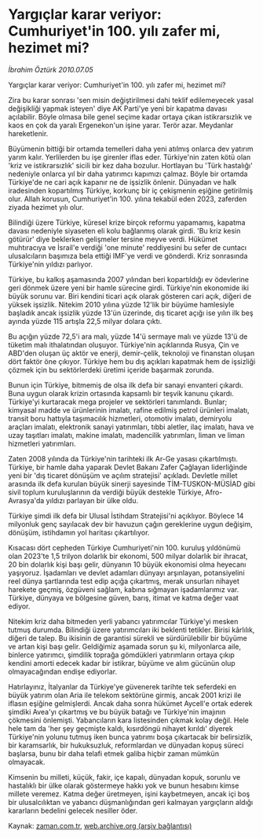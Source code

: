 # Yargıçlar karar veriyor: Cumhuriyet'in 100. yılı zafer mi, hezimet mi?

*İbrahim Öztürk 2010.07.05*

<td class="columnist-detail">
<p>Yargıçlar karar veriyor: Cumhuriyet'in 100. yılı zafer mi, hezimet mi?</p>
<p>
<div id="haberMetinDiv">
<p>Zira bu karar sonrası 'sen misin değiştirilmesi dahi teklif edilemeyecek yasal değişikliği yapmak isteyen' diye AK Parti'ye yeni bir kapatma davası açılabilir. Böyle olmasa bile genel seçime kadar ortaya çıkan istikrarsızlık ve kaos en çok da yaralı Ergenekon'un işine yarar. Terör azar. Meydanlar hareketlenir.
<p> Büyümenin bittiği bir ortamda temelleri daha yeni atılmış onlarca dev yatırım yarım kalır. Yerlilerden bu işe girenler iflas eder. Türkiye'nin zaten kötü olan 'kriz ve istikrarsızlık' sicili bir kez daha bozulur. Hortlayan bu 'Türk hastalığı' nedeniyle onlarca yıl bir daha yatırımcı kapımızı çalmaz. Böyle bir ortamda Türkiye'de ne cari açık kapanır ne de işsizlik önlenir. Dünyadan ve halk iradesinden kopartılmış Türkiye, korkunç bir iç çekişmenin eşiğine getirilmiş olur. Allah korusun, Cumhuriyet'in 100. yılına tekabül eden 2023, zaferden ziyada hezimet yılı olur.
<p> Bilindiği üzere Türkiye, küresel krize birçok reformu yapamamış, kapatma davası nedeniyle siyaseten eli kolu bağlanmış olarak girdi. 'Bu kriz kesin götürür' diye beklerken gelişmeler tersine meyve verdi. Hükümet muhtıracıya ve İsrail'e verdiği 'one minute' reddiyesini bu sefer de cuntacı ulusalcıların başımıza bela ettiği IMF'ye verdi ve gönderdi. Kriz sonrasında Türkiye'nin yıldızı parlıyor.
<p> Türkiye, bu kalkış aşamasında 2007 yılından beri kopartıldığı ev ödevlerine geri dönmek üzere yeni bir hamle sürecine girdi. Türkiye'nin ekonomide iki büyük sorunu var. Biri kendini ticari açık olarak gösteren cari açık, diğeri de yüksek işsizlik. Nitekim 2010 yılına yüzde 12'lik bir büyüme hamlesiyle başladık ancak işsizlik yüzde 13'ün üzerinde, dış ticaret açığı ise yılın ilk beş ayında yüzde 115 artışla 22,5 milyar dolara çıktı.
<p> Bu açığın yüzde 72,5'i ara malı, yüzde 14'ü sermaye malı ve yüzde 13'ü de tüketim malı ithalatından oluşuyor. Türkiye'nin açıklarında Rusya, Çin ve ABD'den oluşan üç aktör ve enerji, demir-çelik, teknoloji ve finanstan oluşan dört faktör öne çıkıyor. Türkiye hem bu dış açıkları kapatmak hem de işsizliği çözmek için bu sektörlerdeki üretimi içeride başarmak zorunda.
<p> Bunun için Türkiye, bitmemiş de olsa ilk defa bir sanayi envanteri çıkardı. Buna uygun olarak krizin ortasında kapsamlı bir teşvik kanunu çıkardı. Türkiye'yi kurtaracak mega projeler ve sektörleri tanımlandı. Bunlar; kimyasal madde ve ürünlerinin imalatı, rafine edilmiş petrol ürünleri imalatı, transit boru hattıyla taşımacılık hizmetleri, otomotiv imalatı, demiryolu araçları imalatı, elektronik sanayi yatırımları, tıbbi aletler, ilaç imalatı, hava ve uzay taşıtları imalatı, makine imalatı, madencilik yatırımları, liman ve liman hizmetleri yatırımları.
<p> Zaten 2008 yılında da Türkiye'nin tarihteki ilk Ar-Ge yasası çıkartılmıştı. Türkiye, bir hamle daha yaparak Devlet Bakanı Zafer Çağlayan liderliğinde yeni bir 'dış ticaret dönüşüm ve açılım stratejisi' açıkladı. Devletle millet arasında ilk defa kurulan büyük sinerji sayesinde TİM-TUSKON-MÜSİAD gibi sivil toplum kuruluşlarının da verdiği büyük destekle Türkiye, Afro-Avrasya'da yıldızı parlayan bir ülke oldu. 
<p> Türkiye şimdi ilk defa bir Ulusal İstihdam Stratejisi'ni açıklıyor. Böylece 14 milyonluk genç sayılacak dev bir havuzun çağın gereklerine uygun değişim, dönüşüm, istihdamın yol haritası çıkartılıyor.
<p> Kısacası dört cepheden Türkiye Cumhuriyeti'nin 100. kuruluş yıldönümü olan 2023'te 1,5 trilyon dolarlık bir ekonomi, 500 milyar dolarlık bir ihracat, 20 bin dolarlık kişi başı gelir, dünyanın 10 büyük ekonomisi olma heyecanı yaşıyoruz. İşadamları ve devlet adamları dünyayı arşınlayan, potansiyelini reel dünya şartlarında test edip açığa çıkartmış, merak unsurları nihayet harekete geçmiş, özgüveni sağlam, kabına sığmayan işadamlarımız var. Türkiye, dünyaya ve bölgesine güven, barış, itimat ve katma değer vaat ediyor. 
<p> Nitekim kriz daha bitmeden yerli yabancı yatırımcılar Türkiye'yi mesken tutmuş durumda. Bilindiği üzere yatırımcıları iki beklenti tetikler. Birisi kârlılık, diğeri de talep. Bu ikisinin de garantisi sürekli ve sürdürülebilir bir büyüme ve artan kişi başı gelir. Geldiğimiz aşamada sorun şu ki, milyonlarca aile, binlerce yatırımcı, şimdilik toprağa gömdükleri yatırımların ortaya çıkıp kendini amorti edecek kadar bir istikrar, büyüme ve alım gücünün olup olmayacağından endişe ediyorlar.
<p> Hatırlayınız, İtalyanlar da Türkiye'ye güvenerek tarihte tek seferdeki en büyük yatırım olan Aria ile telekom sektörüne girmiş, ancak 2001 krizi ile iflasın eşiğine gelmişlerdi. Ancak daha sonra hükümet Aycell'e ortak ederek şimdiki Avea'yı çıkartmış ve bu büyük batağı ve Türkiye'nin imajının çökmesini önlemişti. Yabancıların kara listesinden çıkmak kolay değil. Hele hele tam da 'her şey geçmişte kaldı, kısırdöngü nihayet kırıldı' diyerek Türkiye'nin yolunu tutmuş iken bunca yatırımı boşa çıkartacak bir belirsizlik, bir karamsarlık, bir hukuksuzluk, reformlardan ve dünyadan kopuş süreci başlarsa, bunu bir daha telafi etmek galiba hiçbir zaman mümkün olmayacak.
<p> Kimsenin bu milleti, küçük, fakir, içe kapalı, dünyadan kopuk, sorunlu ve hastalıklı bir ülke olarak göstermeye hakkı yok ve bunun hesabını kimse millete veremez. Katma değer üretmeyen, işini kaybetmeyen, ancak içi boş bir ulusalcılıktan ve yabancı düşmanlığından geri kalmayan yargıçların aldığı kararların bedelini gelecek nesiller öder.</p></p></p></p></p></p></p></p></p></p></p></p></div>
</p>
<a href="http://web.archive.org/web/20110106013817/mailto:i.ozturk@zaman.com.tr">
</a></td>

Kaynak: [zaman.com.tr](http://zaman.com.tr/yazar.do?yazino=1002774), [web.archive.org (arşiv bağlantısı)](http://web.archive.org/web/20110106013817/http://www.zaman.com.tr/yazar.do?yazino=1002774)

